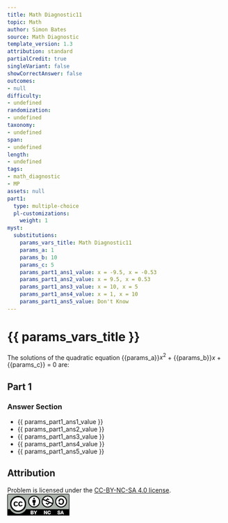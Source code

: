 ```yaml
---
title: Math Diagnostic11
topic: Math
author: Simon Bates
source: Math Diagnostic
template_version: 1.3
attribution: standard
partialCredit: true
singleVariant: false
showCorrectAnswer: false
outcomes:
- null
difficulty:
- undefined
randomization:
- undefined
taxonomy:
- undefined
span:
- undefined
length:
- undefined
tags:
- math_diagnostic
- MP
assets: null
part1:
  type: multiple-choice
  pl-customizations:
    weight: 1
myst:
  substitutions:
    params_vars_title: Math Diagnostic11
    params_a: 1
    params_b: 10
    params_c: 5
    params_part1_ans1_value: x = -9.5, x = -0.53
    params_part1_ans2_value: x = 9.5, x = 0.53
    params_part1_ans3_value: x = 10, x = 5
    params_part1_ans4_value: x = 1, x = 10
    params_part1_ans5_value: Don't Know
---
```

# {{ params_vars_title }}
The solutions of the quadratic equation {{params_a}}$x^2$ + {{params_b}}$x$ + {{params_c}} = 0 are:

## Part 1

### Answer Section

- {{ params_part1_ans1_value }}
- {{ params_part1_ans2_value }}
- {{ params_part1_ans3_value }}
- {{ params_part1_ans4_value }}
- {{ params_part1_ans5_value }}

## Attribution

Problem is licensed under the [CC-BY-NC-SA 4.0 license](https://creativecommons.org/licenses/by-nc-sa/4.0/).<br> ![The Creative Commons 4.0 license requiring attribution-BY, non-commercial-NC, and share-alike-SA license.](https://raw.githubusercontent.com/firasm/bits/master/by-nc-sa.png)